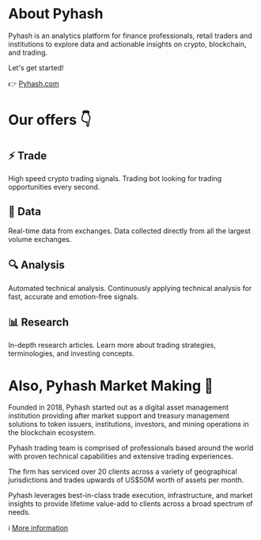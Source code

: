 # About Pyhash 

Pyhash is an analytics platform for finance professionals, retail traders and institutions to explore data and actionable insights on crypto, blockchain, and trading.

Let's get started!

👉 [Pyhash.com](https://pyhash.com)

# Our offers 👇
## ⚡ Trade
High speed crypto trading signals. Trading bot looking for trading opportunities every second.

## 💾 Data
Real-time data from exchanges. Data collected directly from all the largest volume exchanges.

## 🔍 Analysis
Automated technical analysis. Continuously applying technical analysis for fast, accurate and emotion-free signals.

## 📊 Research
In-depth research articles. Learn more about trading strategies, terminologies, and investing concepts.

# Also, Pyhash Market Making 🤖
Founded in 2018, Pyhash started out as a digital asset management institution providing after market support and treasury management solutions to token issuers, institutions, investors, and mining operations in the blockchain ecosystem.

Pyhash trading team is comprised of professionals based around the world with proven technical capabilities and extensive trading experiences.

The firm has serviced over 20 clients across a variety of geographical jurisdictions and trades upwards of US$50M worth of assets per month.

Pyhash leverages best-in-class trade execution, infrastructure, and market insights to provide lifetime value-add to clients across a broad spectrum of needs.

ℹ️ [More information](https://docs.pyhash.com/pyhash-market-making/overview-of-services)
